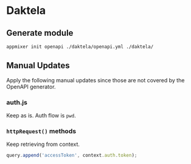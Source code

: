 # Daktela

## Generate module

```sh
appmixer init openapi ./daktela/openapi.yml ./daktela/
```

## Manual Updates

Apply the following manual updates since those are not covered by the OpenAPI generator.

### auth.js
Keep as is. Auth flow is `pwd`.

### `httpRequest()` methods
Keep retrieving from context.

```js
query.append('accessToken', context.auth.token);
```
